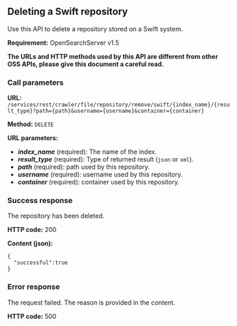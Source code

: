 ## Deleting a Swift repository

Use this API to delete a repository stored on a Swift system.

**Requirement:** OpenSearchServer v1.5

**The URLs and HTTP methods used by this API are different from other OSS APIs, please give this document a careful read.**

### Call parameters

**URL:** `/services/rest/crawler/file/repository/remove/swift/{index_name}/{result_type}?path={path}&username={username}&container={container}`

**Method:** ```DELETE```

**URL parameters:**

- _**index_name**_ (required): The name of the index.
- _**result_type**_ (required): Type of returned result (`json` or `xml`).
- _**path**_ (required): path used by this repository.
- _**username**_ (required): username used by this repository.
- _**container**_ (required): container used by this repository.


### Success response
The repository has been deleted.

**HTTP code:**
200

**Content (json):**

    {
      "successful":true
    }

### Error response

The request failed. The reason is provided in the content.

**HTTP code:**
500
